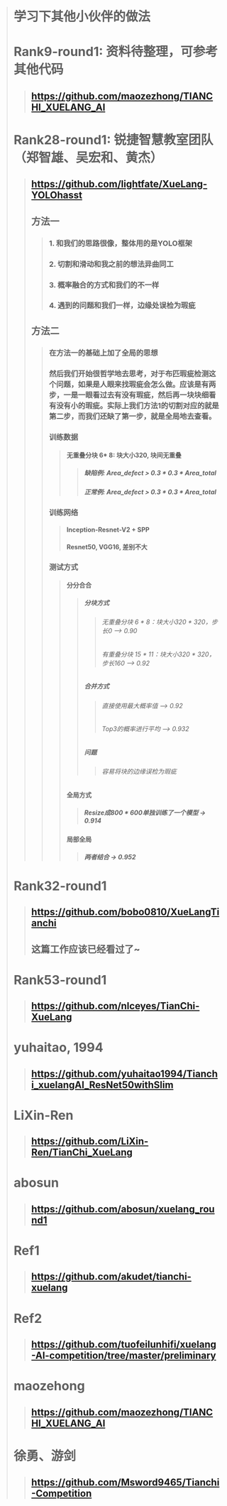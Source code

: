># 学习下其他小伙伴的做法
># Rank9-round1: 资料待整理，可参考其他代码
>>## https://github.com/maozezhong/TIANCHI_XUELANG_AI
># **Rank28-round1: 锐捷智慧教室团队（郑智雄、吴宏和、黄杰）**
>>## https://github.com/lightfate/XueLang-YOLOhasst
>>## 方法一
>>>### 1. 和我们的思路很像，整体用的是YOLO框架
>>>### 2. 切割和滑动和我之前的想法异曲同工
>>>### 3. 概率融合的方式和我们的不一样
>>>### 4. 遇到的问题和我们一样，边缘处误检为瑕疵
>>## 方法二
>>>### 在方法一的基础上加了全局的思想
>>>### <p> 然后我们开始很哲学地去思考，对于布匹瑕疵检测这个问题，如果是人眼来找瑕疵会怎么做。应该是有两步，一是一眼看过去有没有瑕疵，然后再一块块细看有没有小的瑕疵。实际上我们方法1的切割对应的就是第二步，而我们还缺了第一步，就是全局地去查看。 </p>
>>>### 训练数据
>>>>#### 无重叠分块 6* 8: 块大小320, 块间无重叠
>>>>>##### 缺陷例: Area_defect > 0.3 * 0.3 * Area_total
>>>>>##### 正常例: Area_defect > 0.3 * 0.3 * Area_total
>>>### 训练网络
>>>>#### Inception-Resnet-V2 + SPP
>>>>#### Resnet50, VGG16, 差别不大
>>>### 测试方式
>>>>#### 分分合合
>>>>>##### 分块方式
>>>>>>###### 无重叠分块  6 *  8：块大小320 * 320，步长0   —> 0.90
>>>>>>###### 有重叠分块 15 * 11：块大小320 * 320，步长160 —> 0.92
>>>>>##### 合并方式
>>>>>>###### 直接使用最大概率值 —> 0.92
>>>>>>###### Top3的概率进行平均 —> 0.932
>>>>>##### 问题
>>>>>>###### 容易将块的边缘误检为瑕疵
>>>>#### 全局方式
>>>>>##### Resize成800 * 600单独训练了一个模型 -> 0.914
>>>>#### 局部全局
>>>>>##### 两者结合 -> 0.952
># **Rank32-round1**
>>## https://github.com/bobo0810/XueLangTianchi
>>## 这篇工作应该已经看过了~
># **Rank53-round1**
>>## https://github.com/nlceyes/TianChi-XueLang
># yuhaitao, 1994
>>## https://github.com/yuhaitao1994/Tianchi_xuelangAI_ResNet50withSlim
># LiXin-Ren
>>## https://github.com/LiXin-Ren/TianChi_XueLang
># abosun
>>## https://github.com/abosun/xuelang_round1
># Ref1
>>## https://github.com/akudet/tianchi-xuelang
># Ref2
>>## https://github.com/tuofeilunhifi/xuelang-AI-competition/tree/master/preliminary
># maozehong
>>## https://github.com/maozezhong/TIANCHI_XUELANG_AI
># 徐勇、游剑
>>## https://github.com/Msword9465/Tianchi-Competition
